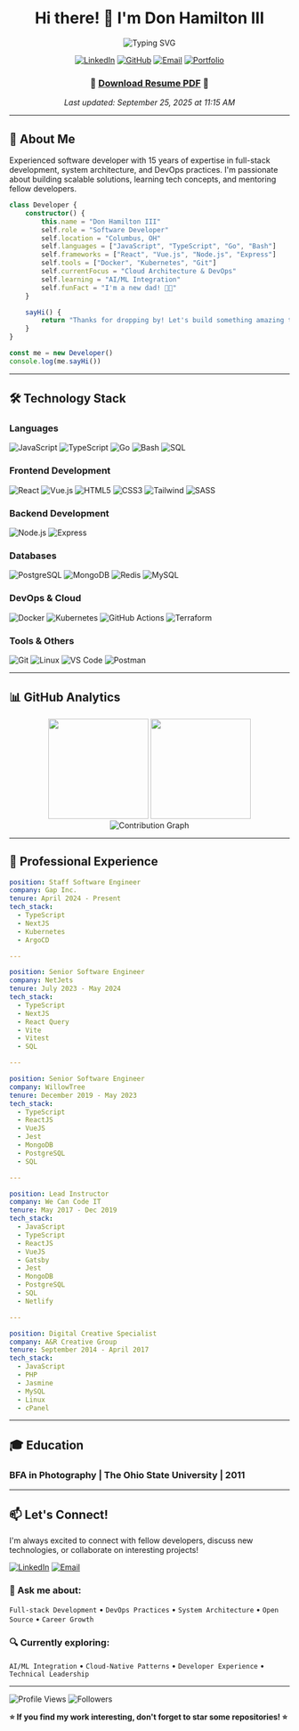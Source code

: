 <div align="center">

# Hi there! 👋 I'm Don Hamilton III

![Typing SVG](https://readme-typing-svg.herokuapp.com/?lines=Software+Developer;Full+Stack+Engineer;DevOps+Enthusiast;Problem+Solver&center=true&size=30&color=2F81F7)

[![LinkedIn](https://img.shields.io/badge/-LinkedIn-0077B5?style=for-the-badge&logo=linkedin&logoColor=white)](https://linkedin.com/in/donhamiltoniii)
[![GitHub](https://img.shields.io/badge/-GitHub-181717?style=for-the-badge&logo=github)](https://github.com/donhamiltoniii)
[![Email](https://img.shields.io/badge/-Email-D14836?style=for-the-badge&logo=gmail&logoColor=white)](mailto:donhamiltoniii@pm.me)
[![Portfolio](https://img.shields.io/badge/-Portfolio-FF5722?style=for-the-badge&logo=firefox&logoColor=white)](https://dondon.dev)

### 📄 **[Download Resume PDF](./resume.pdf)** 📄

*Last updated: September 25, 2025 at 11:15 AM*

</div>

---

## 🚀 About Me

Experienced software developer with 15 years of expertise in full-stack development, system architecture, and DevOps practices. I'm passionate about building scalable solutions, learning tech concepts, and mentoring fellow developers.

```typescript
class Developer {
    constructor() {
        this.name = "Don Hamilton III"
        self.role = "Software Developer"
        self.location = "Columbus, OH"
        self.languages = ["JavaScript", "TypeScript", "Go", "Bash"]
        self.frameworks = ["React", "Vue.js", "Node.js", "Express"]
        self.tools = ["Docker", "Kubernetes", "Git"]
        self.currentFocus = "Cloud Architecture & DevOps"
        self.learning = "AI/ML Integration"
        self.funFact = "I'm a new dad! 👨‍🍼"
    }

    sayHi() {
        return "Thanks for dropping by! Let's build something amazing together! 🚀"
    }
}

const me = new Developer()
console.log(me.sayHi())
```

---

## 🛠️ Technology Stack

### Languages
![JavaScript](https://img.shields.io/badge/-JavaScript-F7DF1E?style=flat-square&logo=javascript&logoColor=black)
![TypeScript](https://img.shields.io/badge/-TypeScript-3178C6?style=flat-square&logo=typescript&logoColor=white)
![Go](https://img.shields.io/badge/-Go-00ADD8?style=flat-square&logo=go&logoColor=white)
![Bash](https://img.shields.io/badge/-Bash-4EAA25?style=flat-square&logo=gnu-bash&logoColor=white)
![SQL](https://img.shields.io/badge/-SQL-336791?style=flat-square&logo=postgresql&logoColor=white)

### Frontend Development
![React](https://img.shields.io/badge/-React-61DAFB?style=flat-square&logo=react&logoColor=black)
![Vue.js](https://img.shields.io/badge/-Vue.js-4FC08D?style=flat-square&logo=vue.js&logoColor=white)
![HTML5](https://img.shields.io/badge/-HTML5-E34F26?style=flat-square&logo=html5&logoColor=white)
![CSS3](https://img.shields.io/badge/-CSS3-1572B6?style=flat-square&logo=css3&logoColor=white)
![Tailwind](https://img.shields.io/badge/-Tailwind_CSS-38B2AC?style=flat-square&logo=tailwind-css&logoColor=white)
![SASS](https://img.shields.io/badge/-SASS-CC6699?style=flat-square&logo=sass&logoColor=white)

### Backend Development
![Node.js](https://img.shields.io/badge/-Node.js-339933?style=flat-square&logo=node.js&logoColor=white)
![Express](https://img.shields.io/badge/-Express-000000?style=flat-square&logo=express&logoColor=white)

### Databases
![PostgreSQL](https://img.shields.io/badge/-PostgreSQL-336791?style=flat-square&logo=postgresql&logoColor=white)
![MongoDB](https://img.shields.io/badge/-MongoDB-47A248?style=flat-square&logo=mongodb&logoColor=white)
![Redis](https://img.shields.io/badge/-Redis-DC382D?style=flat-square&logo=redis&logoColor=white)
![MySQL](https://img.shields.io/badge/-MySQL-4479A1?style=flat-square&logo=mysql&logoColor=white)

### DevOps & Cloud
![Docker](https://img.shields.io/badge/-Docker-2496ED?style=flat-square&logo=docker&logoColor=white)
![Kubernetes](https://img.shields.io/badge/-Kubernetes-326CE5?style=flat-square&logo=kubernetes&logoColor=white)
![GitHub Actions](https://img.shields.io/badge/-GitHub_Actions-2088FF?style=flat-square&logo=github-actions&logoColor=white)
![Terraform](https://img.shields.io/badge/-Terraform-623CE4?style=flat-square&logo=terraform&logoColor=white)

### Tools & Others
![Git](https://img.shields.io/badge/-Git-F05032?style=flat-square&logo=git&logoColor=white)
![Linux](https://img.shields.io/badge/-Linux-FCC624?style=flat-square&logo=linux&logoColor=black)
![VS Code](https://img.shields.io/badge/-VS_Code-007ACC?style=flat-square&logo=visual-studio-code&logoColor=white)
![Postman](https://img.shields.io/badge/-Postman-FF6C37?style=flat-square&logo=postman&logoColor=white)

---

## 📊 GitHub Analytics

<div align="center">
  <img height="180em" src="https://github-readme-stats.vercel.app/api?username=donhamiltoniii&show_icons=true&theme=tokyonight&include_all_commits=true&count_private=true"/>
  <img height="180em" src="https://github-readme-stats.vercel.app/api/top-langs/?username=donhamiltoniii&layout=compact&langs_count=8&theme=tokyonight"/>
</div>

<div align="center">
  <img src="https://github-readme-activity-graph.vercel.app/graph?username=donhamiltoniii&theme=tokyo-night&hide_border=true" alt="Contribution Graph" />
</div>

---

## 💼 Professional Experience

```yaml
position: Staff Software Engineer
company: Gap Inc.
tenure: April 2024 - Present
tech_stack: 
  - TypeScript
  - NextJS
  - Kubernetes
  - ArgoCD

---

position: Senior Software Engineer
company: NetJets
tenure: July 2023 - May 2024
tech_stack: 
  - TypeScript
  - NextJS
  - React Query
  - Vite
  - Vitest
  - SQL

---

position: Senior Software Engineer
company: WillowTree
tenure: December 2019 - May 2023
tech_stack: 
  - TypeScript
  - ReactJS
  - VueJS
  - Jest
  - MongoDB
  - PostgreSQL
  - SQL

---

position: Lead Instructor
company: We Can Code IT
tenure: May 2017 - Dec 2019
tech_stack:
  - JavaScript
  - TypeScript
  - ReactJS
  - VueJS
  - Gatsby
  - Jest
  - MongoDB
  - PostgreSQL
  - SQL
  - Netlify

---

position: Digital Creative Specialist
company: A&R Creative Group
tenure: September 2014 - April 2017
tech_stack:
  - JavaScript
  - PHP
  - Jasmine
  - MySQL
  - Linux
  - cPanel

```

---

## 🎓 Education

### BFA in Photography | The Ohio State University | 2011

---

## 📫 Let's Connect!

I'm always excited to connect with fellow developers, discuss new technologies, or collaborate on interesting projects!

[![LinkedIn](https://img.shields.io/badge/-Connect_on_LinkedIn-0077B5?style=for-the-badge&logo=linkedin&logoColor=white)](https://linkedin.com/in/yourprofildonhamiltoniiie)
[![Email](https://img.shields.io/badge/-Send_me_an_Email-D14836?style=for-the-badge&logo=gmail&logoColor=white)](mailto:donhamiltoniii@pm.me)

### 💬 Ask me about:
`Full-stack Development` • `DevOps Practices` • `System Architecture` • `Open Source` • `Career Growth`

### 🔍 Currently exploring:
`AI/ML Integration` • `Cloud-Native Patterns` • `Developer Experience` • `Technical Leadership`

---

![Profile Views](https://komarev.com/ghpvc/?username=donhamiltoniii&color=2F81F7&style=flat-square&label=Profile+Views)
![Followers](https://img.shields.io/github/followers/donhamiltoniii?style=social)

**⭐ If you find my work interesting, don't forget to star some repositories! ⭐**